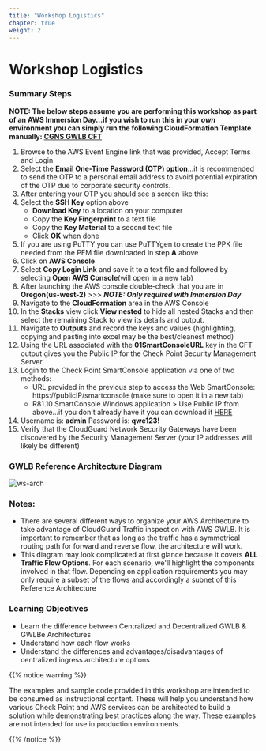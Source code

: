 ```yaml
---
title: "Workshop Logistics"
chapter: true
weight: 2
---
```


# Workshop Logistics

### Summary Steps

**NOTE: The below steps assume you are performing this workshop as part of an AWS Immersion Day...if you wish to run this in your _own_ environment you can simply run the following CloudFormation Template manually: [CGNS GWLB CFT](https://chkp-gwlb-workshop.s3.us-west-2.amazonaws.com/CGNS-GWLB-WS.yaml)**
1. Browse to the AWS Event Engine link that was provided, Accept Terms and Login
2. Select the **Email One-Time Password (OTP) option**...it is recommended to send the OTP to a personal email address to avoid potential expiration of the OTP due to corporate security controls.
3. After entering your OTP you should see a screen like this:
4. Select the **SSH Key** option above
   * **Download Key** to a location on your computer
   * Copy the **Key Fingerprint** to a text file
   * Copy the **Key Material** to a second text file
   * Click **OK** when done
5. If you are using PuTTY you can use PuTTYgen to create the PPK file needed from the PEM file downloaded in step **A** above 
6. Click on **AWS Console**
7. Select **Copy Login Link** and save it to a text file and followed by selecting **Open AWS Console**(will open in a new tab)
8. After launching the AWS console double-check that you are in **Oregon(us-west-2)**  >>>  **_NOTE: Only required with Immersion Day_**
9. Navigate to the **CloudFormation** area in the AWS Console
10. In the **Stacks** view click **View nested** to hide all nested Stacks and then select the remaining Stack to view its details and output.
11. Navigate to **Outputs** and record the keys and values (highlighting, copying and pasting into excel may be the best/cleanest method)
12. Using the URL associated with the **01SmartConsoleURL** key in the CFT output gives you the Public IP for the Check Point Security Management Server
13. Login to the Check Point SmartConsole application via one of two methods:
    * URL provided in the previous step to access the Web SmartConsole: https://publicIP/smartconsole (make sure to open it in a new tab)
    * R81.10 SmartConsole Windows application > Use Public IP from above...if you don't already have it you can download it [HERE](https://supportcenter.checkpoint.com/supportcenter/portal/role/supportcenterUser/page/default.psml/media-type/html?action=portlets.DCFileAction&eventSubmit_doGetdcdetails=&fileid=121500)
14. Username is: **admin** Password is: **qwe123!**
15. Verify that the CloudGuard Network Security Gateways have been discovered by the Security Management Server (your IP addresses will likely be different)


### GWLB Reference Architecture Diagram

![ws-arch](https://chkp-gwlb-ws01.s3.us-west-2.amazonaws.com/CHKP-CGNS-GWLB-WorkshopArchitecture-Workshop+Final.drawio.png)

### Notes: 
- There are several different ways to organize your AWS Architecture to take advantage of CloudGuard Traffic inspection with AWS GWLB.  It is important to remember that as long as the traffic has a symmetrical routing path for forward and reverse flow, the architecture will work.
- This diagram may look complicated at first glance because it covers **ALL Traffic Flow Options**.  For each scenario, we'll highlight the components involved in that flow.  Depending on application requirements you may only require a subset of the flows and accordingly a subnet of this Reference Architecture 
### Learning Objectives
- Learn the difference between Centralized and Decentralized GWLB & GWLBe Architectures
- Understand how each flow works
- Understand the differences and advantages/disadvantages of centralized ingress architecture options

{{% notice warning %}}
<p style='text-align: left;'>
The examples and sample code provided in this workshop are intended to be consumed as instructional content. These will help you understand how various Check Point and AWS services can be architected to build a solution while demonstrating best practices along the way. These examples are not intended for use in production environments.
</p>
{{% /notice %}}